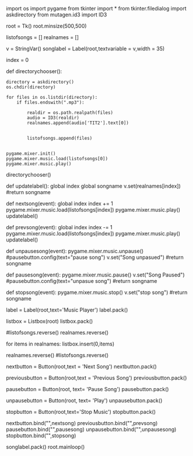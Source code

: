 import os
import pygame
from tkinter import *
from tkinter.filedialog import askdirectory
from mutagen.id3 import ID3

root = Tk()
root.minsize(500,500)

listofsongs = []
realnames = []

v = StringVar()
songlabel = Label(root,textvariable = v,width = 35)

index = 0

def directorychooser():

    directory = askdirectory()
    os.chdir(directory)

    for files in os.listdir(directory):
        if files.endswith(".mp3"):

            realdir = os.path.realpath(files)
            audio = ID3(realdir)
            realnames.append(audio['TIT2'].text[0])


            listofsongs.append(files)


    pygame.mixer.init()
    pygame.mixer.music.load(listofsongs[0])
    pygame.mixer.music.play()

directorychooser()

def updatelabel():
    global index
    global songname
    v.set(realnames[index])
    #return songname



def nextsong(event):
    global index
    index += 1
    pygame.mixer.music.load(listofsongs[index])
    pygame.mixer.music.play()
    updatelabel()

def prevsong(event):
    global index
    index -= 1
    pygame.mixer.music.load(listofsongs[index])
    pygame.mixer.music.play()
    updatelabel()

def unpausesong(event):
    pygame.mixer.music.unpause()
    #pausebutton.config(text="pause song")
    v.set("Song unpasued")
    #return songname

def pausesong(event):
    pygame.mixer.music.pause()
    v.set("Song Paused")
    #pausebutton.config(text="unpasue song")
    #return songname

def stopsong(event):
    pygame.mixer.music.stop()
    v.set("stop song")
    #return songname


label = Label(root,text='Music Player')
label.pack()

listbox = Listbox(root)
listbox.pack()

#listofsongs.reverse()
realnames.reverse()

for items in realnames:
    listbox.insert(0,items)

realnames.reverse()
#listofsongs.reverse()


nextbutton = Button(root,text = 'Next Song')
nextbutton.pack()

previousbutton = Button(root,text = 'Previous Song')
previousbutton.pack()

pausebutton = Button(root, text= 'Pause Song')
pausebutton.pack()

unpausebutton = Button(root, text= 'Play')
unpausebutton.pack()

stopbutton = Button(root,text='Stop Music')
stopbutton.pack()


nextbutton.bind("<Button-1>",nextsong)
previousbutton.bind("<Button-1>",prevsong)
pausebutton.bind("<Button-1>",pausesong)
unpausebutton.bind("<Button-1>",unpausesong)
stopbutton.bind("<Button-1>",stopsong)

songlabel.pack()
root.mainloop() 
